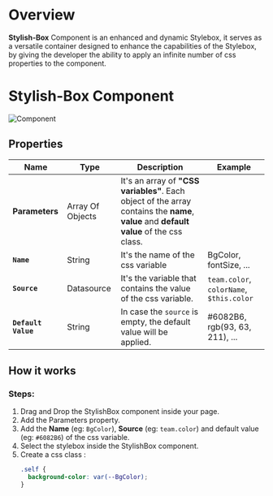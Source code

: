 # Overview

**Stylish-Box** Component is an enhanced and dynamic Stylebox, it serves as a versatile container designed to enhance the capabilities of the Stylebox, by giving the developer the ability to apply an infinite number of css properties to the component.

# Stylish-Box Component

![Component](https://github.com/TihounaNasrallah/qodly-stylishbox/assets/73143827/bc458122-f156-4c32-91b3-e4e12eb61801)

## Properties

| Name                | Type             | Description                                                                                                                             | Example                                  |
| ------------------- | ---------------- | --------------------------------------------------------------------------------------------------------------------------------------- | ---------------------------------------- |
| **Parameters**      | Array Of Objects | It's an array of **"CSS variables"**. Each object of the array contains the **name**, **value** and **default value** of the css class. |                                          |
| **`Name`**          | String           | It's the name of the css variable                                                                                                       | BgColor, fontSize, ...                   |
| **`Source`**        | Datasource       | It's the variable that contains the value of the css variable.                                                                          | `team.color`, `colorName`, `$this.color` |
| **`Default Value`** | String           | In case the `source` is empty, the default value will be applied.                                                                       | #6082B6, rgb(93, 63, 211), ...           |

## How it works

### Steps:

1. Drag and Drop the StylishBox component inside your page.
2. Add the Parameters property.
3. Add the **Name** (eg: `BgColor`), **Source** (eg: `team.color`) and default value (eg: `#6082B6`) of the css variable.
4. Select the stylebox inside the StylishBox component.
5. Create a css class :
   ```css
   .self {
     background-color: var(--BgColor);
   }
   ```
